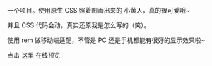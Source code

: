 一个项目。使用原生 CSS 照着图画出来的 小黄人，真的很可爱哦~

并且 CSS 代码会动，真实还原我是怎么写的（笑）。

使用 rem 做移动端适配，不管是 PC 还是手机都能有很好的显示效果啦~

点击 [这里](https://xiaoyuand.github.io/move-css/) 在线预览
<!-- 点击 [这里](https://hais-teatime.com/usagi-piske-animated/) 在线预览哦，同时在项目中还是遇到了一些问题的，戳 [这篇博客](https://hais-teatime.com/post/2019-12-17-usagi-piske/) 可以看到我记录整体思路与遇到的问题。 -->
